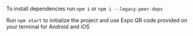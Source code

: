 To install dependencies run
``npm i`` or
``npm i --legacy-peer-deps``

Run ``npm start`` to initialize the project
and use Expo QR code provided  on your terminal
for Android and iOS
